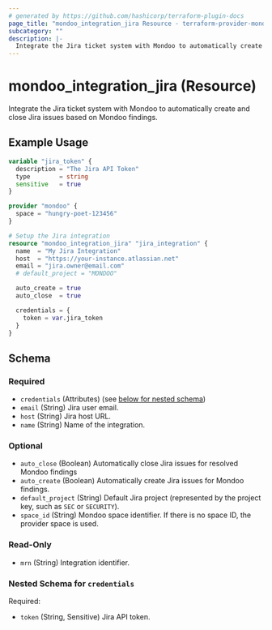 ```yaml
---
# generated by https://github.com/hashicorp/terraform-plugin-docs
page_title: "mondoo_integration_jira Resource - terraform-provider-mondoo"
subcategory: ""
description: |-
  Integrate the Jira ticket system with Mondoo to automatically create and close Jira issues based on Mondoo findings.
---
```


# mondoo_integration_jira (Resource)

Integrate the Jira ticket system with Mondoo to automatically create and close Jira issues based on Mondoo findings.

## Example Usage

```terraform
variable "jira_token" {
  description = "The Jira API Token"
  type        = string
  sensitive   = true
}

provider "mondoo" {
  space = "hungry-poet-123456"
}

# Setup the Jira integration
resource "mondoo_integration_jira" "jira_integration" {
  name  = "My Jira Integration"
  host  = "https://your-instance.atlassian.net"
  email = "jira.owner@email.com"
  # default_project = "MONDOO"

  auto_create = true
  auto_close  = true

  credentials = {
    token = var.jira_token
  }
}
```

<!-- schema generated by tfplugindocs -->
## Schema

### Required

- `credentials` (Attributes) (see [below for nested schema](#nestedatt--credentials))
- `email` (String) Jira user email.
- `host` (String) Jira host URL.
- `name` (String) Name of the integration.

### Optional

- `auto_close` (Boolean) Automatically close Jira issues for resolved Mondoo findings
- `auto_create` (Boolean) Automatically create Jira issues for Mondoo findings.
- `default_project` (String) Default Jira project (represented by the project key, such as `SEC` or `SECURITY`).
- `space_id` (String) Mondoo space identifier. If there is no space ID, the provider space is used.

### Read-Only

- `mrn` (String) Integration identifier.

<a id="nestedatt--credentials"></a>
### Nested Schema for `credentials`

Required:

- `token` (String, Sensitive) Jira API token.
